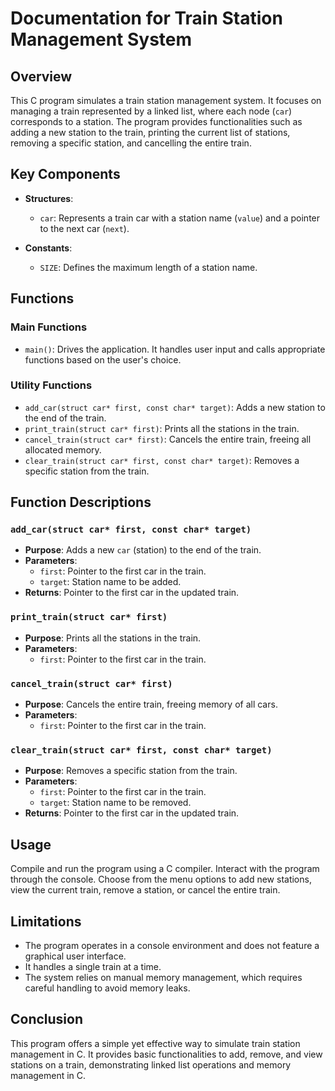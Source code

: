 # Documentation for Train Station Management System

## Overview

This C program simulates a train station management system. It focuses on managing a train represented by a linked list, where each node (`car`) corresponds to a station. The program provides functionalities such as adding a new station to the train, printing the current list of stations, removing a specific station, and cancelling the entire train.

## Key Components

- **Structures**:
  - `car`: Represents a train car with a station name (`value`) and a pointer to the next car (`next`).

- **Constants**:
  - `SIZE`: Defines the maximum length of a station name.

## Functions

### Main Functions

- `main()`: Drives the application. It handles user input and calls appropriate functions based on the user's choice.

### Utility Functions

- `add_car(struct car* first, const char* target)`: Adds a new station to the end of the train.
- `print_train(struct car* first)`: Prints all the stations in the train.
- `cancel_train(struct car* first)`: Cancels the entire train, freeing all allocated memory.
- `clear_train(struct car* first, const char* target)`: Removes a specific station from the train.

## Function Descriptions

### `add_car(struct car* first, const char* target)`

- **Purpose**: Adds a new `car` (station) to the end of the train.
- **Parameters**:
  - `first`: Pointer to the first car in the train.
  - `target`: Station name to be added.
- **Returns**: Pointer to the first car in the updated train.

### `print_train(struct car* first)`

- **Purpose**: Prints all the stations in the train.
- **Parameters**:
  - `first`: Pointer to the first car in the train.

### `cancel_train(struct car* first)`

- **Purpose**: Cancels the entire train, freeing memory of all cars.
- **Parameters**:
  - `first`: Pointer to the first car in the train.

### `clear_train(struct car* first, const char* target)`

- **Purpose**: Removes a specific station from the train.
- **Parameters**:
  - `first`: Pointer to the first car in the train.
  - `target`: Station name to be removed.
- **Returns**: Pointer to the first car in the updated train.

## Usage

Compile and run the program using a C compiler. Interact with the program through the console. Choose from the menu options to add new stations, view the current train, remove a station, or cancel the entire train.

## Limitations

- The program operates in a console environment and does not feature a graphical user interface.
- It handles a single train at a time.
- The system relies on manual memory management, which requires careful handling to avoid memory leaks.

## Conclusion

This program offers a simple yet effective way to simulate train station management in C. It provides basic functionalities to add, remove, and view stations on a train, demonstrating linked list operations and memory management in C.
